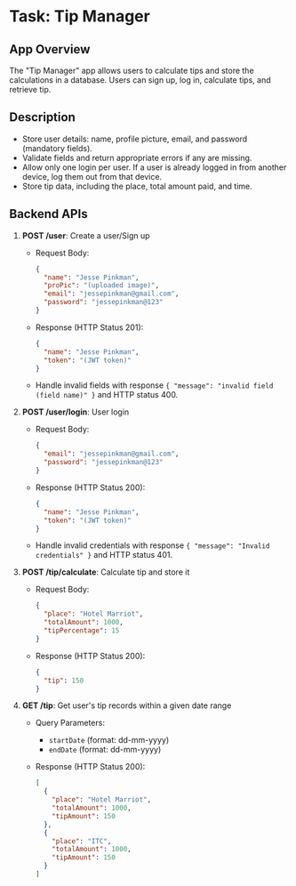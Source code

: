 # Task: Tip Manager

## App Overview
The "Tip Manager" app allows users to calculate tips and store the calculations in a database. Users can sign up, log in, calculate tips, and retrieve tip.

## Description
- Store user details: name, profile picture, email, and password (mandatory fields).
- Validate fields and return appropriate errors if any are missing.
- Allow only one login per user. If a user is already logged in from another device, log them out from that device.
- Store tip data, including the place, total amount paid, and time.

## Backend APIs
1. **POST /user**: Create a user/Sign up
   - Request Body:
     ```json
     {
       "name": "Jesse Pinkman",
       "proPic": "(uploaded image)",
       "email": "jessepinkman@gmail.com",
       "password": "jessepinkman@123"
     }
     ```
   - Response (HTTP Status 201):
     ```json
     {
       "name": "Jesse Pinkman",
       "token": "(JWT token)"
     }
     ```
   - Handle invalid fields with response `{ "message": "invalid field (field name)" }` and HTTP status 400.

2. **POST /user/login**: User login
   - Request Body:
     ```json
     {
       "email": "jessepinkman@gmail.com",
       "password": "jessepinkman@123"
     }
     ```
   - Response (HTTP Status 200):
     ```json
     {
       "name": "Jesse Pinkman",
       "token": "(JWT token)"
     }
     ```
   - Handle invalid credentials with response `{ "message": "Invalid credentials" }` and HTTP status 401.

3. **POST /tip/calculate**: Calculate tip and store it
   - Request Body:
     ```json
     {
       "place": "Hotel Marriot",
       "totalAmount": 1000,
       "tipPercentage": 15
     }
     ```
   - Response (HTTP Status 200):
     ```json
     {
       "tip": 150
     }
     ```

4. **GET /tip**: Get user's tip records within a given date range
   - Query Parameters:
     - `startDate` (format: dd-mm-yyyy)
     - `endDate` (format: dd-mm-yyyy)

   - Response (HTTP Status 200):
     ```json
     [
       {
         "place": "Hotel Marriot",
         "totalAmount": 1000,
         "tipAmount": 150
       },
       {
         "place": "ITC",
         "totalAmount": 1000,
         "tipAmount": 150
       }
     ]
     ```
